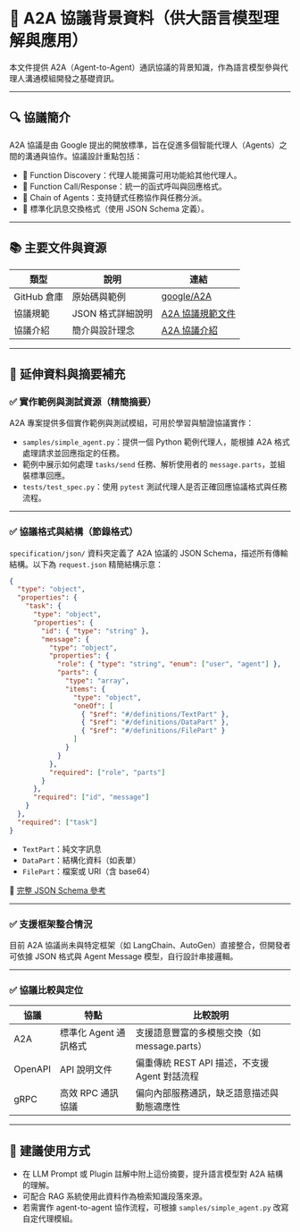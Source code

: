 # 📘 A2A 協議背景資料（供大語言模型理解與應用）

本文件提供 A2A（Agent-to-Agent）通訊協議的背景知識，作為語言模型參與代理人溝通模組開發之基礎資訊。

---

## 🔍 協議簡介

A2A 協議是由 Google 提出的開放標準，旨在促進多個智能代理人（Agents）之間的溝通與協作。協議設計重點包括：

- 📡 Function Discovery：代理人能揭露可用功能給其他代理人。
- 🧠 Function Call/Response：統一的函式呼叫與回應格式。
- 🔗 Chain of Agents：支持鏈式任務協作與任務分派。
- 🔄 標準化訊息交換格式（使用 JSON Schema 定義）。

---

## 📚 主要文件與資源

| 類型 | 說明 | 連結 |
|------|------|------|
| GitHub 倉庫 | 原始碼與範例 | [google/A2A](https://github.com/google/A2A) |
| 協議規範 | JSON 格式詳細說明 | [A2A 協議規範文件](https://www.a2aprotocol.net/zh/docs/specification) |
| 協議介紹 | 簡介與設計理念 | [A2A 協議介紹](https://www.a2aprotocol.net/zh/docs/introduction) |

---

## 🔧 延伸資料與摘要補充

### ✅ 實作範例與測試資源（精簡摘要）

A2A 專案提供多個實作範例與測試模組，可用於學習與驗證協議實作：

- `samples/simple_agent.py`：提供一個 Python 範例代理人，能根據 A2A 格式處理請求並回應指定的任務。
- 範例中展示如何處理 `tasks/send` 任務、解析使用者的 `message.parts`，並組裝標準回應。
- `tests/test_spec.py`：使用 `pytest` 測試代理人是否正確回應協議格式與任務流程。

---

### ✅ 協議格式與結構（節錄格式）

`specification/json/` 資料夾定義了 A2A 協議的 JSON Schema，描述所有傳輸結構。以下為 `request.json` 精簡結構示意：

```json
{
  "type": "object",
  "properties": {
    "task": {
      "type": "object",
      "properties": {
        "id": { "type": "string" },
        "message": {
          "type": "object",
          "properties": {
            "role": { "type": "string", "enum": ["user", "agent"] },
            "parts": {
              "type": "array",
              "items": {
                "type": "object",
                "oneOf": [
                  { "$ref": "#/definitions/TextPart" },
                  { "$ref": "#/definitions/DataPart" },
                  { "$ref": "#/definitions/FilePart" }
                ]
              }
            }
          },
          "required": ["role", "parts"]
        }
      },
      "required": ["id", "message"]
    }
  },
  "required": ["task"]
}
```

- `TextPart`：純文字訊息  
- `DataPart`：結構化資料（如表單）  
- `FilePart`：檔案或 URI（含 base64）

🔗 [完整 JSON Schema 參考](https://github.com/google/A2A/tree/main/specification/json)

---

### ✅ 支援框架整合情況

目前 A2A 協議尚未與特定框架（如 LangChain、AutoGen）直接整合，但開發者可依據 JSON 格式與 Agent Message 模型，自行設計串接邏輯。

---

### ✅ 協議比較與定位

| 協議 | 特點 | 比較說明 |
|------|------|----------|
| A2A | 標準化 Agent 通訊格式 | 支援語意豐富的多模態交換（如 message.parts） |
| OpenAPI | API 說明文件 | 偏重傳統 REST API 描述，不支援 Agent 對話流程 |
| gRPC | 高效 RPC 通訊協議 | 偏向內部服務通訊，缺乏語意描述與動態適應性 |

---

## 🧩 建議使用方式

- 在 LLM Prompt 或 Plugin 註解中附上這份摘要，提升語言模型對 A2A 結構的理解。
- 可配合 RAG 系統使用此資料作為檢索知識段落來源。
- 若需實作 agent-to-agent 協作流程，可根據 `samples/simple_agent.py` 改寫自定代理模組。